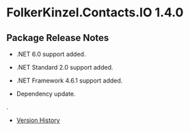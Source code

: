 # FolkerKinzel.Contacts.IO 1.4.0
## Package Release Notes
- .NET 6.0 support added.
- .NET Standard 2.0 support added.
- .NET Framework 4.6.1 support added.

- Dependency update.

.

- [Version History](https://github.com/FolkerKinzel/Contacts.IO/releases)
